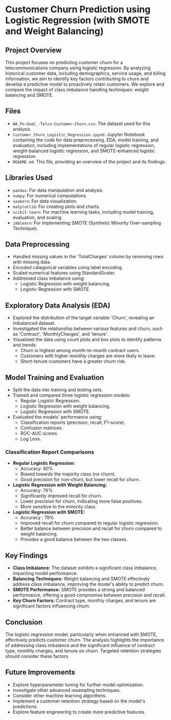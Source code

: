 # Customer Churn Prediction using Logistic Regression (with SMOTE and Weight Balancing)

## Project Overview

This project focuses on predicting customer churn for a telecommunications company using logistic regression. By analyzing historical customer data, including demographics, service usage, and billing information, we aim to identify key factors contributing to churn and develop a predictive model to proactively retain customers. We explore and compare the impact of class imbalance handling techniques: weight balancing and SMOTE.

## Files

* `WA_Fn-UseC_-Telco-Customer-Churn.csv`: The dataset used for this analysis.
* `Customer_Churn_Logistic_Regression.ipynb`: Jupyter Notebook containing the code for data preprocessing, EDA, model training, and evaluation, including implementations of regular logistic regression, weight-balanced logistic regression, and SMOTE-enhanced logistic regression.
* `README.md`: This file, providing an overview of the project and its findings.

## Libraries Used

* `pandas`: For data manipulation and analysis.
* `numpy`: For numerical computations.
* `seaborn`: For data visualization.
* `matplotlib`: For creating plots and charts.
* `scikit-learn`: For machine learning tasks, including model training, evaluation, and scaling.
* `imblearn`: For implementing SMOTE (Synthetic Minority Over-sampling Technique).

## Data Preprocessing

* Handled missing values in the 'TotalCharges' column by removing rows with missing data.
* Encoded categorical variables using label encoding.
* Scaled numerical features using StandardScaler.
* Addressed class imbalance using:
    * Logistic Regression with weight balancing.
    * Logistic Regression with SMOTE.

## Exploratory Data Analysis (EDA)

* Explored the distribution of the target variable 'Churn', revealing an imbalanced dataset.
* Investigated the relationship between various features and churn, such as 'Contract', 'MonthlyCharges', and 'tenure'.
* Visualized the data using count plots and box plots to identify patterns and trends:
    * Churn is highest among month-to-month contract users.
    * Customers with higher monthly charges are more likely to leave.
    * Short-tenure customers have a greater churn risk.

## Model Training and Evaluation

* Split the data into training and testing sets.
* Trained and compared three logistic regression models:
    * Regular Logistic Regression.
    * Logistic Regression with weight balancing.
    * Logistic Regression with SMOTE.
* Evaluated the models' performance using:
    * Classification reports (precision, recall, F1-score).
    * Confusion matrices.
    * ROC-AUC scores.
    * Log Loss.

### Classification Report Comparisons

* **Regular Logistic Regression:**
    * Accuracy: 80%
    * Biased towards the majority class (no churn).
    * Good precision for non-churn, but lower recall for churn.
* **Logistic Regression with Weight Balancing:**
    * Accuracy: 74%
    * Significantly improved recall for churn.
    * Lower precision for churn, indicating more false positives.
    * More sensitive to the minority class.
* **Logistic Regression with SMOTE:**
    * Accuracy : 79%
    * Improved recall for churn compared to regular logistic regression.
    * Better balance between precision and recall for churn compared to weight balancing.
    * Provides a good balance between the two classes.

## Key Findings

* **Class Imbalance:** The dataset exhibits a significant class imbalance, impacting model performance.
* **Balancing Techniques:** Weight balancing and SMOTE effectively address class imbalance, improving the model's ability to predict churn.
* **SMOTE Performance:** SMOTE provides a strong and balanced performance, offering a good compromise between precision and recall.
* **Key Churn Factors:** Contract type, monthly charges, and tenure are significant factors influencing churn.

## Conclusion

The logistic regression model, particularly when enhanced with SMOTE, effectively predicts customer churn. The analysis highlights the importance of addressing class imbalance and the significant influence of contract type, monthly charges, and tenure on churn. Targeted retention strategies should consider these factors.

## Future Improvements

* Explore hyperparameter tuning for further model optimization.
* Investigate other advanced resampling techniques.
* Consider other machine learning algorithms.
* Implement a customer retention strategy based on the model's predictions.
* Explore feature engineering to create more predictive features.
